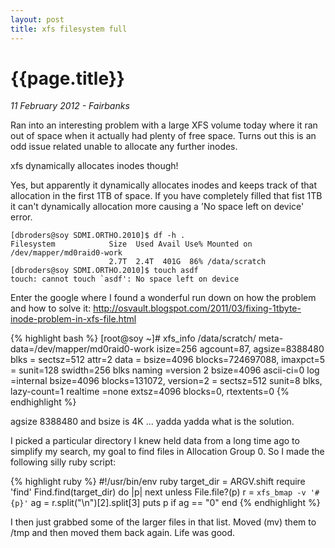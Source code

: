 ```yaml
---
layout: post
title: xfs filesystem full
---
```


{{page.title}}
==============

_11 February 2012 - Fairbanks_

Ran into an interesting problem with a large XFS volume today where it ran out of space when it actually had plenty of free space.   Turns out this is an odd issue related unable to allocate any further inodes.  

xfs dynamically allocates inodes though!

Yes, but apparently it dynamically allocates inodes and keeps track of that allocation in the first 1TB of space.  If you have completely filled that fist 1TB it can't dynamically allocation more causing a 'No space left on device' error.

    [dbroders@soy SDMI.ORTHO.2010]$ df -h .
    Filesystem            Size  Used Avail Use% Mounted on
    /dev/mapper/md0raid0-work
                          2.7T  2.4T  401G  86% /data/scratch
    [dbroders@soy SDMI.ORTHO.2010]$ touch asdf
    touch: cannot touch `asdf': No space left on device

Enter the google where I found a wonderful run down on how the problem and how to solve it: http://osvault.blogspot.com/2011/03/fixing-1tbyte-inode-problem-in-xfs-file.html

{% highlight bash %}
[root@soy ~]# xfs_info /data/scratch/
meta-data=/dev/mapper/md0raid0-work isize=256    agcount=87, agsize=8388480 blks
         =                       sectsz=512   attr=2
data     =                       bsize=4096   blocks=724697088, imaxpct=5
         =                       sunit=128    swidth=256 blks
naming   =version 2              bsize=4096   ascii-ci=0
log      =internal               bsize=4096   blocks=131072, version=2
         =                       sectsz=512   sunit=8 blks, lazy-count=1
realtime =none                   extsz=4096   blocks=0, rtextents=0
{% endhighlight %}

agsize 8388480 and bsize is 4K ... yadda yadda what is the solution.

I picked a particular directory I knew held data from a long time ago to simplify my search, my goal to find files in Allocation Group 0.  So I made the following silly ruby script:

{% highlight ruby %}
#!/usr/bin/env ruby
target_dir = ARGV.shift
require 'find'
Find.find(target_dir) do |p|
  next unless File.file?(p)
  r = `xfs_bmap -v '#{p}'`
  ag = r.split("\n")[2].split[3]
  puts p if ag == "0"
end
{% endhighlight %}

I then just grabbed some of the larger files in that list.  Moved (mv) them to /tmp and then moved them back again.  Life was good.
